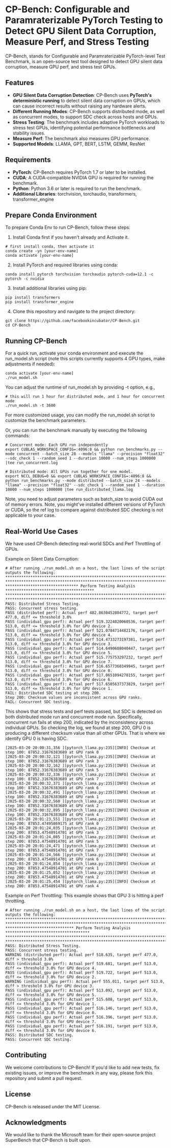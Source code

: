 # CP-Bench: Configurable and Paramraterizable PyTorch Testing to Detect GPU Silent Data Corruption, Measure Perf, and Stress Testing

CP-Bench, stands for Configurable and Paramraterizable PyTorch-level Test Benchmark, is an open-source test tool designed to detect GPU silent data corruption, measure GPU perf, and stress test GPUs.

## Features

* **GPU Silent Data Corruption Detection**: CP-Bench uses **PyTorch's deterministic running** to detect silent data corruption on GPUs, which can cause incorrect results without raising any hardware alerts.
* **Different Running Modes**: CP-Bench supports distributed mode, as well as concurrent modes, to support SDC check across hosts and GPUs.
* **Stress Testing**: The benchmark includes adaptive PyTorch workloads to stress test GPUs, identifying potential performance bottlenecks and stability issues.
* **Measure Perf**: The benchmark also measures GPU performance.
* **Supported Models**: LLAMA, GPT, BERT, LSTM, GEMM, ResNet



## Requirements

* **PyTorch**: CP-Bench requires PyTorch 1.7 or later to be installed.
* **CUDA**: A CUDA-compatible NVIDIA GPU is required for running the benchmark.
* **Python**: Python 3.6 or later is required to run the benchmark.
* **Additional Libraries**: torchvision, torchaudio, transformers, transformer_engine


## Prepare Conda Environment

To prepare Conda Env to run CP-Bench, follow these steps:

1. Install Conda first if you haven't already and Activate it.
```
# first install conda, then activate it
conda create -yn [your-env-name]
conda activate [your-env-name]
```

2. Install PyTorch and required libraries using conda:
```
conda install pytorch torchvision torchaudio pytorch-cuda=12.1 -c pytorch -c nvidia
```

3. Install additional libraries using pip:
```
pip install transformers
pip install transformer_engine
```

4. Clone this repository and navigate to the project directory:
```
git clone https://github.com/facebookincubator/CP-Bench.git
cd CP-Bench
```

## Running CP-Bench

For a quick run, activate your conda environment and execute the run_model.sh script (note this scripts currently supports 4 GPU types, make adjustments if needed):
```
conda activate [your-env-name]
./run_model.sh
```
You can adjust the runtime of run_model.sh by providing -t option, e.g.,
```
# this will run 1 hour for distributed mode, and 1 hour for concurrent mode
./run_model.sh -t 3600
```

For more customized usage, you can modify the run_model.sh script to customize the benchmark parameters.

Or, you can run the benchmark manually by executing the following commands:
```
# Concurrent mode: Each GPU run independently
export CUBLAS_WORKSPACE_CONFIG=:4096:8 && python run_benchmarks.py --mode concurrent --batch_size 28 --models "llama" --precision "float32" --sdc_check 1 --random_seed 1 --duration 10000 --num_steps 1000000 |tee run_concurrent.log
```

```
# Distributed mode: All GPUs run together for one model.
export NCCL_DEBUG=0 && export CUBLAS_WORKSPACE_CONFIG=:4096:8 && python run_benchmarks.py --mode distributed --batch_size 24 --models "llama" --precision "float32" --sdc_check 1 --random_seed 1 --duration 10000 --num_steps 1000000 |tee run_distributed_llama.log
```

Note, you need to adjust parameters such as batch_size to avoid CUDA out of memory errors.
Note, you might've installed different versions of PyTorch or CUDA, so the ref log to compare against distributed SDC checking is not applicable to your case.

## Real-World Use Cases
We have used CP-Bench detecting real-world SDCs and Perf Throttling of GPUs.

Example on Silent Data Corruption:
```
# After running ./run_model.sh on a host, the last lines of the script outputs the following:
*************************************************************************************************
*************************************************************************************************
******************************** Perform Testing Analysis ***************************************
*************************************************************************************************
*************************************************************************************************
PASS: Distributed Stress Testing.
PASS: Concurrent stress testing.
PASS (distributed perf): Actual perf 482.8630452804772, target perf 477.0, diff <= threshold 3.0%
PASS (individual_gpu perf): Actual perf 519.3224020060536, target perf 513.0, diff <= threshold 3.0% for GPU device 2.
PASS (individual_gpu perf): Actual perf 521.0784714482176, target perf 513.0, diff <= threshold 3.0% for GPU device 4.
PASS (individual_gpu perf): Actual perf 514.4733273197381, target perf 513.0, diff <= threshold 3.0% for GPU device 3.
PASS (individual_gpu perf): Actual perf 514.6490608040447, target perf 513.0, diff <= threshold 3.0% for GPU device 5.
PASS (individual_gpu perf): Actual perf 515.775753297232, target perf 513.0, diff <= threshold 3.0% for GPU device 7.
PASS (individual_gpu perf): Actual perf 516.6577360349945, target perf 513.0, diff <= threshold 3.0% for GPU device 0.
PASS (individual_gpu perf): Actual perf 517.0651094278155, target perf 513.0, diff <= threshold 3.0% for GPU device 6.
PASS (individual_gpu perf): Actual perf 517.6505637373829, target perf 513.0, diff <= threshold 3.0% for GPU device 1.
FAIL: Distributed SDC testing at step 200.
Step 200: Checksum values are inconsistent across GPU ranks.
FAIL: Concurrent SDC testing.
```

This shows that stress tests and perf tests passed, but SDC is detected on both distributed mode run and concurrent mode run.
Specifically, concurrent run fails at step 200, indicated by the inconsistency across individual GPUs.
So checking the log, we found at step 200, GPU 0 is producing a different checksum value than all other GPUs.
That is where we identify GPU 0 is having SDC.
```
[2025-03-20 20:00:31,356 ][pytorch_llama.py:235][INFO] Checksum at step 100: 87852.31676383689 at GPU rank 0
[2025-03-20 20:00:32,121 ][pytorch_llama.py:235][INFO] Checksum at step 100: 87852.31676383689 at GPU rank 3
[2025-03-20 20:00:32,162 ][pytorch_llama.py:235][INFO] Checksum at step 100: 87852.31676383689 at GPU rank 5
[2025-03-20 20:00:32,336 ][pytorch_llama.py:235][INFO] Checksum at step 100: 87852.31676383689 at GPU rank 7
[2025-03-20 20:00:32,371 ][pytorch_llama.py:235][INFO] Checksum at step 100: 87852.31676383689 at GPU rank 6
[2025-03-20 20:00:32,491 ][pytorch_llama.py:235][INFO] Checksum at step 100: 87852.31676383689 at GPU rank 1
[2025-03-20 20:00:32,560 ][pytorch_llama.py:235][INFO] Checksum at step 100: 87852.31676383689 at GPU rank 2
[2025-03-20 20:00:32,895 ][pytorch_llama.py:235][INFO] Checksum at step 100: 87852.31676383689 at GPU rank 4
[2025-03-20 20:01:23,551 ][pytorch_llama.py:235][INFO] Checksum at step 200: 87853.47495869175 at GPU rank 0
[2025-03-20 20:01:24,035 ][pytorch_llama.py:235][INFO] Checksum at step 200: 87853.47548914701 at GPU rank 3
[2025-03-20 20:01:24,085 ][pytorch_llama.py:235][INFO] Checksum at step 200: 87853.47548914701 at GPU rank 5
[2025-03-20 20:01:24,471 ][pytorch_llama.py:235][INFO] Checksum at step 200: 87853.47548914701 at GPU rank 7
[2025-03-20 20:01:24,566 ][pytorch_llama.py:235][INFO] Checksum at step 200: 87853.47548914701 at GPU rank 6
[2025-03-20 20:01:24,854 ][pytorch_llama.py:235][INFO] Checksum at step 200: 87853.47548914701 at GPU rank 1
[2025-03-20 20:01:25,052 ][pytorch_llama.py:235][INFO] Checksum at step 200: 87853.47548914701 at GPU rank 2
[2025-03-20 20:01:25,454 ][pytorch_llama.py:235][INFO] Checksum at step 200: 87853.47548914701 at GPU rank 4
```

Example on Perf Throttling:
This example shows that GPU 3 is hitting a perf throttling.
```
# After running ./run_model.sh on a host, the last lines of the script outputs the following:
***********************************************************************************************
***********************************************************************************************
****************************** Perform Testing Analysis *************************************
***********************************************************************************************
***********************************************************************************************
PASS: Distributed Stress Testing.
PASS: Concurrent stress testing.
WARNING (distributed perf): Actual perf 518.635, target perf 477.0, diff > threshold 3.0%
PASS (individual_gpu perf): Actual perf 519.681, target perf 513.0, diff <= threshold 3.0% for GPU device 4.
PASS (individual_gpu perf): Actual perf 519.722, target perf 513.0, diff <= threshold 3.0% for GPU device 2.
WARNING (individual_gpu perf): Actual perf 555.011, target perf 513.0, diff > threshold 3.0% for GPU device 3.
PASS (individual_gpu perf): Actual perf 513.092, target perf 513.0, diff <= threshold 3.0% for GPU device 5.
PASS (individual_gpu perf): Actual perf 515.608, target perf 513.0, diff <= threshold 3.0% for GPU device 1.
PASS (individual_gpu perf): Actual perf 516.146, target perf 513.0, diff <= threshold 3.0% for GPU device 0.
PASS (individual_gpu perf): Actual perf 516.396, target perf 513.0, diff <= threshold 3.0% for GPU device 7.
PASS (individual_gpu perf): Actual perf 516.191, target perf 513.0, diff <= threshold 3.0% for GPU device 6.
PASS: Distributed SDC testing.
PASS: Concurrent SDC testing.
```


## Contributing

We welcome contributions to CP-Bench! If you'd like to add new tests, fix existing issues, or improve the benchmark in any way, please fork this repository and submit a pull request.


## License

CP-Bench is released under the MIT License.

## Acknowledgments

We would like to thank the Microsoft team for their open-source project SuperBench that CP-Bench is built upon.
